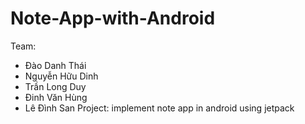 # Note-App-with-Android

Team: 
   - Đào Danh Thái
   - Nguyễn Hữu Dinh
   - Trần Long Duy
   - Đinh Văn Hùng
   - Lê Đình San
Project: implement note app in android using jetpack 

